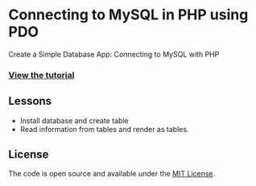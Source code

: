 # Connecting to MySQL in PHP using PDO

Create a Simple Database App: Connecting to MySQL with PHP

### [View the tutorial](https://www.taniarascia.com/create-a-simple-database-app-connecting-to-mysql-with-php/)

## Lessons

- Install database and create table
- Read information from tables and render as tables.

## License

The code is open source and available under the [MIT License](LICENSE.md).
